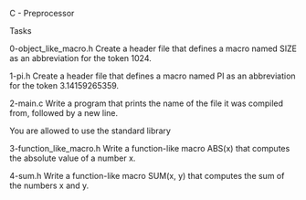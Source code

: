 C - Preprocessor

Tasks

0-object_like_macro.h
Create a header file that defines a macro named SIZE as an abbreviation for the token 1024.


1-pi.h
Create a header file that defines a macro named PI as an abbreviation for the token 3.14159265359.


2-main.c
Write a program that prints the name of the file it was compiled from, followed by a new line.

You are allowed to use the standard library


3-function_like_macro.h
Write a function-like macro ABS(x) that computes the absolute value of a number x.


4-sum.h
Write a function-like macro SUM(x, y) that computes the sum of the numbers x and y.